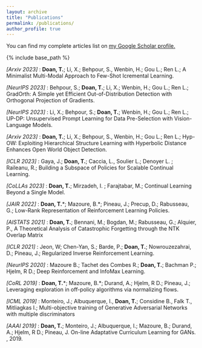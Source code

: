```yaml
---
layout: archive
title: "Publications"
permalink: /publications/
author_profile: true
---
```



You can find my complete articles list on <u><a href="https://scholar.google.ca/citations?user=UYO_Vj4AAAAJ&hl=en">my Google Scholar profile</a>.</u>

{% include base_path %}

_[Arxiv 2023]_ :  **Doan, T.**; Li, X.;  Behpour, S., Wenbin, H.; Gou L.; Ren L.; A Minimalist Multi-Modal Approach to Few-Shot Icremental Learning. 

_[NeurIPS 2023]_ : Behpour, S.; **Doan, T.**; Li, X.;  Wenbin, H.; Gou L.; Ren L.; GradOrth: A Simple yet Efficient Out-of-Distribution Detection with Orthogonal Projection of Gradients. 

_[NeurIPS 2023]_ : Li, X.; Behpour, S.; **Doan, T.**; Wenbin, H.; Gou L.; Ren L.; UP-DP: Unsupervised Prompt Learning for Data Pre-Selection with Vision-Language Models. 

_[Arxiv 2023]_ : **Doan, T.**; Li, X.;  Behpour, S., Wenbin, H.; Gou L.; Ren L.; Hyp-OW: Exploiting Hierarchical Structure Learning with Hyperbolic Distance Enhances Open World Object Detection.

_[ICLR 2023]_ : Gaya, J.; **Doan, T.**; Caccia, L., Soulier L.; Denoyer L. ; Raileanu, R.; Building a Subspace of Policies for Scalable Continual Learning. 

_[CoLLAs 2023]_ : **Doan, T.**;  Mirzadeh, I. ; Farajtabar, M.; Continual Learning Beyond a Single Model. 

_[JAIR 2022]_ : **Doan, T.**\*; Mazoure, B.\*; Pineau, J.; Precup,  D.; Rabusseau, G.; Low-Rank Representation of Reinforcement Learning Policies. 

_[AISTATS 2021]_ : **Doan, T.**; Bennani, M.; Bogdan, M.; Rabusseau, G.; Alquier, P., A Theoretical Analysis of Catastrophic Forgetting through the NTK Overlap Matrix 

_[ICLR 2021]_ : Jeon, W; Chen-Yan, S.; Barde, P.; **Doan, T.**;  Nowrouzezahrai, D.; Pineau, J.; Regularized Inverse Reinforcement Learning. 

_[NeurIPS 2020]_ : Mazoure B.; Tachet des Combes R.; **Doan, T.**; Bachman P.; Hjelm, R D.; Deep Reinforcement and InfoMax Learning. 

_[CoRL 2019]_ : **Doan, T.**\*; Mazoure, B.\*; Durand, A.; Hjelm, R D.; Pineau, J.; Leveraging exploration in off-policy algorithms via normalizing flows. 

_[ICML 2019]_ : Monteiro, J.; Albuquerque, I., **Doan, T.**; Considine B., Falk T., Mitliagkas I.; Multi-objective training of Generative Adversarial Networks with multiple discriminators  

_[AAAI 2019]_ : **Doan, T.**; Monteiro, J.; Albuquerque, I.; Mazoure, B.; Durand, A.; Hjelm, R D.; Pineau, J. On-line Adaptative Curriculum Learning for GANs. , 2019. 
